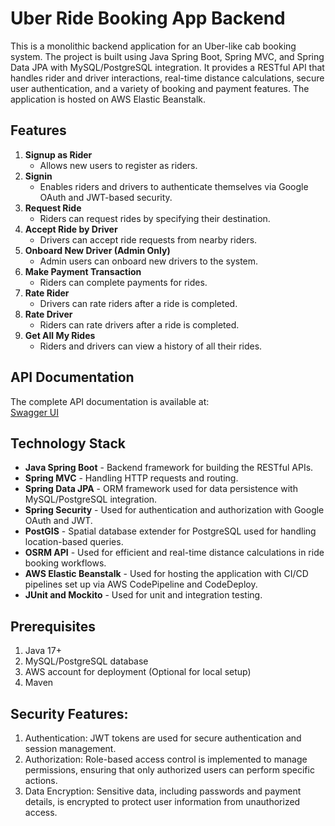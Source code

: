 # Uber Ride Booking App Backend

This is a monolithic backend application for an Uber-like cab booking system. The project is built using Java Spring Boot, Spring MVC, and Spring Data JPA with MySQL/PostgreSQL integration. It provides a RESTful API that handles rider and driver interactions, real-time distance calculations, secure user authentication, and a variety of booking and payment features. The application is hosted on AWS Elastic Beanstalk.

## Features

1. **Signup as Rider**
   - Allows new users to register as riders.
2. **Signin**
   - Enables riders and drivers to authenticate themselves via Google OAuth and JWT-based security.
3. **Request Ride**
   - Riders can request rides by specifying their destination.
4. **Accept Ride by Driver**
   - Drivers can accept ride requests from nearby riders.
5. **Onboard New Driver (Admin Only)**
   - Admin users can onboard new drivers to the system.
6. **Make Payment Transaction**
   - Riders can complete payments for rides.
7. **Rate Rider**
   - Drivers can rate riders after a ride is completed.
8. **Rate Driver**
   - Riders can rate drivers after a ride is completed.
9. **Get All My Rides**
   - Riders and drivers can view a history of all their rides.

## API Documentation

The complete API documentation is available at:  
[Swagger UI](http://uberapp-springboot-env.eba-wkcd9jcr.us-east-1.elasticbeanstalk.com/swagger-ui/index.html)

## Technology Stack

- **Java Spring Boot** - Backend framework for building the RESTful APIs.
- **Spring MVC** - Handling HTTP requests and routing.
- **Spring Data JPA** - ORM framework used for data persistence with MySQL/PostgreSQL integration.
- **Spring Security** - Used for authentication and authorization with Google OAuth and JWT.
- **PostGIS** - Spatial database extender for PostgreSQL used for handling location-based queries.
- **OSRM API** - Used for efficient and real-time distance calculations in ride booking workflows.
- **AWS Elastic Beanstalk** - Used for hosting the application with CI/CD pipelines set up via AWS CodePipeline and CodeDeploy.
- **JUnit and Mockito** - Used for unit and integration testing.

## Prerequisites

1. Java 17+
2. MySQL/PostgreSQL database
3. AWS account for deployment (Optional for local setup)
4. Maven

## Security Features:

1. Authentication: JWT tokens are used for secure authentication and session management.
2. Authorization: Role-based access control is implemented to manage permissions, ensuring that only authorized users can perform specific actions.
3. Data Encryption: Sensitive data, including passwords and payment details, is encrypted to protect user information from unauthorized access.
